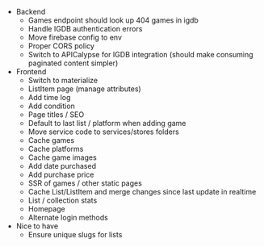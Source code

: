 - Backend
  - Games endpoint should look up 404 games in igdb
  - Handle IGDB authentication errors
  - Move firebase config to env
  - Proper CORS policy
  - Switch to APICalypse for IGDB integration (should make consuming paginated content simpler)
- Frontend
  - Switch to materialize
  - ListItem page (manage attributes)
  - Add time log
  - Add condition
  - Page titles / SEO
  - Default to last list / platform when adding game
  - Move service code to services/stores folders
  - Cache games
  - Cache platforms
  - Cache game images
  - Add date purchased
  - Add purchase price
  - SSR of games / other static pages
  - Cache List/ListItem and merge changes since last update in realtime
  - List / collection stats
  - Homepage
  - Alternate login methods
- Nice to have
  - Ensure unique slugs for lists
